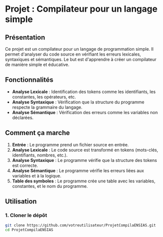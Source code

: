 # Projet : Compilateur pour un langage simple

## Présentation

Ce projet est un compilateur pour un langage de programmation simple. Il permet d'analyser du code source en vérifiant les erreurs lexicales, syntaxiques et sémantiques. Le but est d'apprendre à créer un compilateur de manière simple et éducative.

## Fonctionnalités

- **Analyse Lexicale** : Identification des tokens comme les identifiants, les constantes, les opérateurs, etc.
- **Analyse Syntaxique** : Vérification que la structure du programme respecte la grammaire du langage.
- **Analyse Sémantique** : Vérification des erreurs comme les variables non déclarées.

## Comment ça marche

1. **Entrée** : Le programme prend un fichier source en entrée.
2. **Analyse Lexicale** : Le code source est transformé en tokens (mots-clés, identifiants, nombres, etc.).
3. **Analyse Syntaxique** : Le programme vérifie que la structure des tokens est correcte.
4. **Analyse Sémantique** : Le programme vérifie les erreurs liées aux variables et à la logique.
5. **Table des symboles** : Le programme crée une table avec les variables, constantes, et le nom du programme.

## Utilisation

### 1. Cloner le dépôt
```bash
git clone https://github.com/votreutilisateur/ProjetCompilaENSIAS.git
cd ProjetCompilaENSIAS
